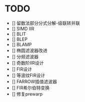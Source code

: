 
# TODO

- [] 留数法部分分式分解-级联转并联
- [] SIMD IIR
- [] BLIT
- [] BLEP
- [] BLAMP
- [] 椭圆滤波器改进
- [] 分频滤波器
- [] 奇数阶IIR设计
- [] FIR设计
- [] 等波纹FIR设计
- [] FARROW插值滤波器
- [] FIR希尔伯特变换
- [] 修复prewarp
